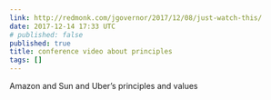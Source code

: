 ```yaml
---
link: http://redmonk.com/jgovernor/2017/12/08/just-watch-this/
date: 2017-12-14 17:33 UTC
# published: false
published: true
title: conference video about principles
tags: []
---
```


Amazon and Sun and Uber’s principles and values
